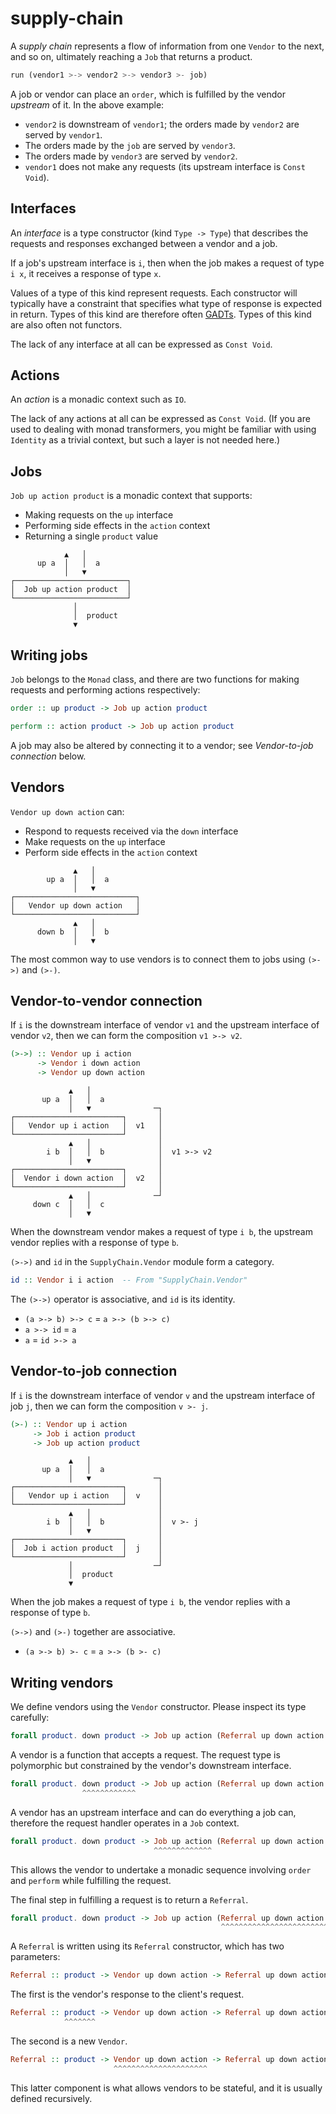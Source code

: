 # supply-chain

A *supply chain* represents a flow of information from one `Vendor` to the next,
and so on, ultimately reaching a `Job` that returns a product.

```haskell
run (vendor1 >-> vendor2 >-> vendor3 >- job)
```

A job or vendor can place an `order`, which is fulfilled by the vendor
*upstream* of it. In the above example:

* `vendor2` is downstream of `vendor1`; the orders made by `vendor2` are served
  by `vendor1`.
* The orders made by the `job` are served by `vendor3`.
* The orders made by `vendor3` are served by `vendor2`.
* `vendor1` does not make any requests (its upstream interface is `Const Void`).

## Interfaces

An *interface* is a type constructor (kind `Type -> Type`) that describes the
requests and responses exchanged between a vendor and a job.

If a job's upstream interface is `i`, then when the job makes a request of type
`i x`, it receives a response of type `x`.

Values of a type of this kind represent requests. Each constructor will
typically have a constraint that specifies what type of response is expected in
return. Types of this kind are therefore often [GADTs]. Types of this kind are
also often not functors.

The lack of any interface at all can be expressed as `Const Void`.

## Actions

An *action* is a monadic context such as `IO`.

The lack of any actions at all can be expressed as `Const Void`. (If you are
used to dealing with monad transformers, you might be familiar with using
`Identity` as a trivial context, but such a layer is not needed here.)

## Jobs

`Job up action product` is a monadic context that supports:

  - Making requests on the `up` interface
  - Performing side effects in the `action` context
  - Returning a single `product` value

```
            ▲   │
      up a  │   │  a
            │   ▼
┌─────────────────────────┐
│  Job up action product  │
└─────────────────────────┘
              │
              │  product
              ▼
```

## Writing jobs

`Job` belongs to the `Monad` class, and there are two functions for making
requests and performing actions respectively:

```haskell
order :: up product -> Job up action product
```

```haskell
perform :: action product -> Job up action product
```

A job may also be altered by connecting it to a vendor; see *Vendor-to-job
connection* below.

## Vendors

`Vendor up down action` can:

  - Respond to requests received via the `down` interface
  - Make requests on the `up` interface
  - Perform side effects in the `action` context

```
              ▲   │
        up a  │   │  a
              │   ▼
┌───────────────────────────┐
│   Vendor up down action   │
└───────────────────────────┘
              ▲   │
      down b  │   │  b
              │   ▼
```

The most common way to use vendors is to connect them to jobs using `(>->)` and
`(>-)`.

## Vendor-to-vendor connection

If `i` is the downstream interface of vendor `v1` and the upstream interface of
vendor `v2`, then we can form the composition `v1 >-> v2`.

```haskell
(>->) :: Vendor up i action
      -> Vendor i down action
      -> Vendor up down action
```

```
             ▲   │
       up a  │   │  a
             │   ▼              ─┐
┌────────────────────────┐       │
│   Vendor up i action   │  v1   │
└────────────────────────┘       │
             ▲   │               │
        i b  │   │  b            │  v1 >-> v2
             │   ▼               │
┌────────────────────────┐       │
│  Vendor i down action  │  v2   │
└────────────────────────┘       │
             ▲   │              ─┘
     down c  │   │  c
             │   ▼
```

When the downstream vendor makes a request of type `i b`, the upstream vendor
replies with a response of type `b`.

`(>->)` and `id` in the `SupplyChain.Vendor` module form a category.

```haskell
id :: Vendor i i action  -- From "SupplyChain.Vendor"
```

The `(>->)` operator is associative, and `id` is its identity.

- `(a >-> b) >-> c` = `a >-> (b >-> c)`
- `a >-> id` = `a`
- `a` = `id >-> a`

## Vendor-to-job connection

If `i` is the downstream interface of vendor `v` and the upstream interface of
job `j`, then we can form the composition `v >- j`.

```haskell
(>-) :: Vendor up i action
     -> Job i action product
     -> Job up action product
```

```
             ▲   │
       up a  │   │  a
             │   ▼              ─┐
┌────────────────────────┐       │
│   Vendor up i action   │  v    │
└────────────────────────┘       │
             ▲   │               │
        i b  │   │  b            │  v >- j
             │   ▼               │
┌────────────────────────┐       │
│  Job i action product  │  j    │
└────────────────────────┘       │
             │                  ─┘
             │  product
             ▼
```

When the job makes a request of type `i b`, the vendor replies with a response
of type `b`.

`(>->)` and `(>-)` together are associative.

- `(a >-> b) >- c` = `a >-> (b >- c)`

## Writing vendors

We define vendors using the `Vendor` constructor. Please inspect its type
carefully:

```haskell
forall product. down product -> Job up action (Referral up down action product)
```

A vendor is a function that accepts a request. The request type is polymorphic
but constrained by the vendor's downstream interface.

```haskell
forall product. down product -> Job up action (Referral up down action product)
                ^^^^^^^^^^^^
```

A vendor has an upstream interface and can do everything a job can, therefore
the request handler operates in a `Job` context.

```haskell
forall product. down product -> Job up action (Referral up down action product)
                                ^^^^^^^^^^^^^
```

This allows the vendor to undertake a monadic sequence involving `order` and
`perform` while fulfilling the request.

The final step in fulfilling a request is to return a `Referral`.

```haskell
forall product. down product -> Job up action (Referral up down action product)
                                               ^^^^^^^^^^^^^^^^^^^^^^^^^^^^^^^
```

A `Referral` is written using its `Referral` constructor, which has two parameters:

```haskell
Referral :: product -> Vendor up down action -> Referral up down action product
```

The first is the vendor's response to the client's request.

```haskell
Referral :: product -> Vendor up down action -> Referral up down action product
            ^^^^^^^
```

The second is a new `Vendor`.

```haskell
Referral :: product -> Vendor up down action -> Referral up down action product
                       ^^^^^^^^^^^^^^^^^^^^^
```

This latter component is what allows vendors to be stateful, and it is usually
defined recursively.

  [GADTs]: https://ghc.gitlab.haskell.org/ghc/doc/users_guide/exts/gadt.html
